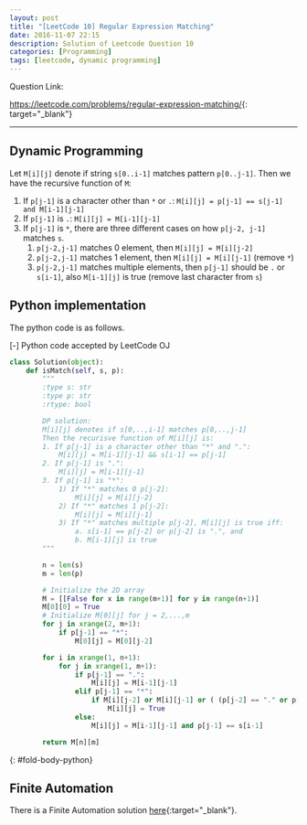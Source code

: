 ```yaml
---
layout: post
title: "[LeetCode 10] Regular Expression Matching"
date: 2016-11-07 22:15
description: Solution of Leetcode Question 10
categories: [Programming]
tags: [leetcode, dynamic programming]
---
```


Question Link:

<https://leetcode.com/problems/regular-expression-matching/>{: target="_blank"}

---

## Dynamic Programming

Let `M[i][j]` denote if string `s[0..i-1]` matches pattern `p[0..j-1]`. Then we have the recursive function of `M`:

1. If `p[j-1]` is a character other than `*` or `.`:
    `M[i][j] = p[j-1] == s[j-1] and M[i-1][j-1]`
2. If `p[j-1]` is `.`:
    `M[i][j] = M[i-1][j-1]`
3. If `p[j-1]` is `*`, there are three different cases on how `p[j-2, j-1]` matches `s`.
    1. `p[j-2,j-1]` matches 0 element, then `M[i][j] = M[i][j-2]`
    2. `p[j-2,j-1]` matches 1 element, then `M[i][j] = M[i][j-1]` (remove `*`)
    3. `p[j-2,j-1]` matches multiple elements, then `p[j-1]` should be `.` or `s[i-1]`, also `M[i-1][j]` is true (remove last character from `s`)

## Python implementation

The python code is as follows.

<div class="code-title">
<span class="code-fold" id="fold-btn-python" onclick="$use('fold-body-python', 'fold-btn-python')">[-]</span>
Python code accepted by LeetCode OJ
</div>

~~~ python
class Solution(object):
    def isMatch(self, s, p):
        """
        :type s: str
        :type p: str
        :rtype: bool

        DP solution:
        M[i][j] denotes if s[0,..,i-1] matches p[0,..,j-1]
        Then the recurisve function of M[i][j] is:
        1. If p[j-1] is a character other than "*" and ".":
            M[i][j] = M[i-1][j-1] && s[i-1] == p[j-1]
        2. If p[j-1] is ".":
            M[i][j] = M[i-1][j-1]
        3. If p[j-1] is "*":
            1) If "*" matches 0 p[j-2]:
                M[i][j] = M[i][j-2]
            2) If "*" matches 1 p[j-2]:
                M[i][j] = M[i][j-1]
            3) If "*" matches multiple p[j-2], M[i][j] is true iff:
                a. s[i-1] == p[j-2] or p[j-2] is ".", and
                b. M[i-1][j] is true
        """

        n = len(s)
        m = len(p)

        # Initialize the 2D array
        M = [[False for x in range(m+1)] for y in range(n+1)]
        M[0][0] = True
        # Initialize M[0][j] for j = 2,...,m
        for j in xrange(2, m+1):
            if p[j-1] == "*":
                M[0][j] = M[0][j-2]

        for i in xrange(1, n+1):
            for j in xrange(1, m+1):
                if p[j-1] == ".":
                    M[i][j] = M[i-1][j-1]
                elif p[j-1] == "*":
                    if M[i][j-2] or M[i][j-1] or ( (p[j-2] == "." or p[j-2] == s[i-1]) and M[i-1][j] ):
                        M[i][j] = True
                else:
                    M[i][j] = M[i-1][j-1] and p[j-1] == s[i-1]

        return M[n][m]

~~~
{: #fold-body-python}

## Finite Automation

There is a Finite Automation solution [here](http://articles.leetcode.com/regular-expression-matching){:target="_blank"}.